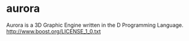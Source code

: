 aurora
======

Aurora is a 3D Graphic Engine written in the D Programming Language. http://www.boost.org/LICENSE_1_0.txt
